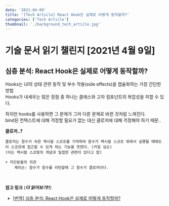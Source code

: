 ```yaml
---
date: '2021-04-09'
title: '[Tech Article] React Hook은 실제로 어떻게 동작할까?'
categories: ['Tech Article']
thumbnail: './background_tech_article.jpg'
---
```


# 기술 문서 읽기 챌린지 [2021년 4월 9일]

## **심층 분석: React Hook은 실제로 어떻게 동작할까?**

Hooks는 UI의 상태 관련 동작 및 부수 작용(side effects)을 캡슐화하는 가장 간단한 방법  
Hooks가 내세우는 많은 장점 중 하나는 클래스와 고차 컴포넌트의 복잡성을 피할 수 있다.

하지만 hooks를 사용하면 그 문제가 그저 다른 문제로 바뀐 것처럼 느껴진다.  
bind된 컨텍스트에 대해 걱정할 필요가 없는 대신 클로저에 대해 걱정해야 하기 때문..

**클로저..?**

```
클로저는 함수가 속한 렉시컬 스코프를 기억하여 함수가 렉시컬 스코프 밖에서 실행될 때에도 이 스코프에 접근할 수 있게 하는 기능을 뜻한다. (카일 심슨)
(이는 렉시컬 스코핑의 개념과 밀접한 관련이 있다고 함)

+ 지인분들의 의견
    제이슨: 함수가 함수를 리턴할때 그 함수가 클로저이다.
```

<br/>

**참고 링크** (**_더 읽어보기!!_**)

-   [[번역] 심층 분석: React Hook은 실제로 어떻게 동작할까?](https://hewonjeong.github.io/deep-dive-how-do-react-hooks-really-work-ko/)
